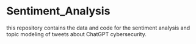 # Sentiment_Analysis
this repository contains the data and code for the sentiment analysis and topic modeling of tweets about ChatGPT cybersecurity.
